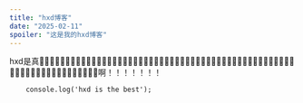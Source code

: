 ```yaml
---
title: "hxd博客"
date: "2025-02-11"
spoiler: "这是我的hxd博客"
---
```


hxd是真🐂🐮🐄🐂🐮🐄🐂🐮🐄🐂🐮🐄🐂🐮🐄🐂🐮🐄🐂🐮🐄🐂🐮🐄🐂🐮🐄🐂🐮🐄🐂🐮🐄🐂🐮🐄🐂🐮🐄🐂🐮🐄🐂🐮🐄🐂🐮🐄🐂🐮🐄🐂🐮🐄🐂🐮🐄🐂🐮🐄🐂🐮🐄🐂🐮🐄啊！！！！！！！

```
    console.log('hxd is the best');
```
